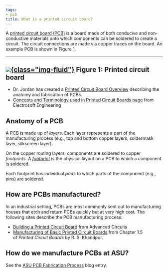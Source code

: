 ```yaml
---
tags:
- pcb
title: What is a printed circuit board?
---
```


A [printed circuit board (PCB)](http://www.madehow.com/Volume-2/Printed-Circuit-Board.html) is a board made of both conducive and non-conductive materials onto which components can be soldered to create a circuit. The circuit connections are made via copper traces on the board. An example PCB is shown in Figure 1.

  ------------------------------------------------------
   [![](/figures/figure_290.jpeg){class="img-fluid"}](/larger/image0261.jpeg)
             Figure 1: Printed circuit board
  ------------------------------------------------------

-   Dr. Jordan has created a [Printed Circuit Board Overview](https://drive.google.com/a/asu.edu/file/d/0ByRWb7dgVD-rSlNERndsTG5QYlE/edit) describing the anatomy and fabrication of PCBs.
-   [Concepts and Terminology used in Printed Circuit Boards page](http://www.pcb.electrosoft-engineering.com/04-articles-custom-system-design-and-pcb/01-printed-circuit-board-concepts/printed-circuit-board-pcb-concepts.html) from Electrosoft Engineering

## Anatomy of a PCB

A PCB is made up of *layers*. Each layer represents a part of the manufacturing process (e.g., top and bottom copper layers, soldermask layer, silkscreen layer).

On the copper routing layers, components are soldered to copper *footprints*. A *[footprint](https://en.wikipedia.org/wiki/Footprint_(electronics))* is the physical layout on a PCB to which a component is soldered.

Each footprint has individual *pads* to which parts of the component (e.g., pins) are soldered.

## How are PCBs manufactured?

In an industrial setting, PCBs are most commonly sent out to manufacturing houses that etch and return PCBs quickly but at very high cost. The following sites describe the PCB manufacturing process:

-   [Building a Printed Circuit Board](http://www.4pcb.com/media/presentation-how-to-build-pcb.pdf) from Advanced Circuits
-   [Manufacturing of Basic Printed Circuit Boards](https://drive.google.com/a/asu.edu/file/d/0ByRWb7dgVD-reEkweXZvTTZZLXM/edit) from Chapter 1.5 of *Printed Circuit Boards* by R. S. Khandpur.

## How do we manufacture PCBs at ASU?

See the [ASU PCB Fabrication Process](asu-pcb-fabrication-process.html) blog entry.
